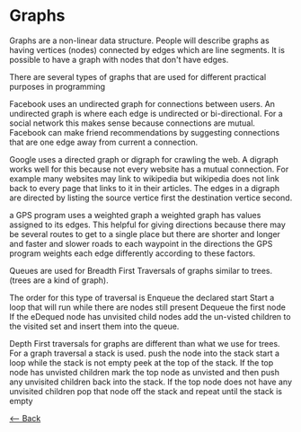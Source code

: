 # Graphs

Graphs are a non-linear data structure. People will describe graphs as having vertices (nodes) connected by edges which are line segments.
It is possible to have a graph with nodes that don't have edges.

There are several types of graphs that are used for different practical purposes in programming

Facebook uses an undirected graph for connections between users. An undirected graph is where each edge is undirected or bi-directional. For a social network this makes sense because connections are mutual.  Facebook can make friend recommendations by suggesting connections that are one edge away from current a connection.

Google uses a directed graph or digraph for crawling the web. A digraph works well for this because not every website has a mutual connection. For example many websites may link to wikipedia but wikipedia does not link back to every page that links to it in their articles. 
The edges in a digraph are directed by listing the source vertice first the destination vertice second.

a GPS program uses a weighted graph a weighted graph has values assigned to its edges. This helpful for giving directions because there may be several routes to get to a single place but there are shorter and longer and faster and slower roads to each waypoint in the directions the GPS program weights each edge differently according to these factors.

Queues are used for Breadth First Traversals of graphs similar to trees. (trees are a kind of graph). 

The order for this type of traversal is 
Enqueue the declared start
Start a loop that will run while there are nodes still present
Dequeue the first node
If the eDequed node has unvisited child nodes add the un-visted children to the visited set and insert them into the queue. 

Depth First traversals for graphs are different than what we use for trees. For a graph traversal a stack is used.
push the node into the stack
start a loop while the stack is not empty peek at the top of the stack. If the top node has unvisted children mark the top node as unvisted and then push any unvisited children back into the stack. If the top node does not have any unvisited children pop that node off the stack and repeat until the stack is empty 





[<-- Back](README.md)
